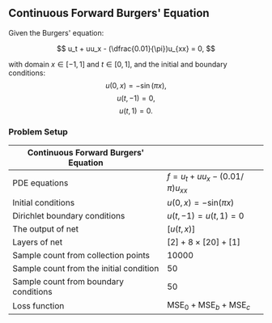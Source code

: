 ## Continuous Forward Burgers' Equation
Given the Burgers' equation:

$$ u_t + uu_x - (\dfrac{0.01}{\pi})u_{xx} = 0, $$

with domain $x \in [-1, 1]$ and $t \in [0, 1]$, and the initial and boundary conditions:
$$u(0, x) = -\sin(\pi x), $$
$$u(t,-1) = 0,$$
$$u(t, 1) = 0.$$

### Problem Setup 

| Continuous Forward Burgers' Equation | |
|------------------------------|---|
| PDE equations | $f = u_t + uu_x - (0.01 /π) u_{xx}$ |
| Initial conditions | $u(0, x) = -\text{sin}(π x)$ |
| Dirichlet boundary conditions | $u(t, -1) = u(t, 1) = 0$|
| The output of net | $[u(t, x)]$ |
| Layers of net | $[2] + 8 \times [20] + [1]$ |
| Sample count from collection points | $10000$ |
| Sample count from the initial condition | $50$ |
| Sample count from boundary conditions | $50$ |
| Loss function | $\text{MSE}_0  + \text{MSE}_b + \text{MSE}_c$ |
